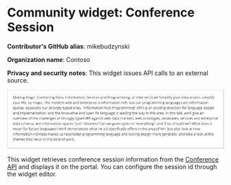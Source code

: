 # Community widget: Conference Session

**Contributor's GitHub alias**: mikebudzynski

**Organization name**: Contoso

**Privacy and security notes**: This widget issues API calls to an external source.

![Conference session widget](image.png)

This widget retrieves conference session information from the [Conference API](https://conferenceapi.azurewebsites.net/?format=json) and displays it on the portal. You can configure the session id through the widget editor.
